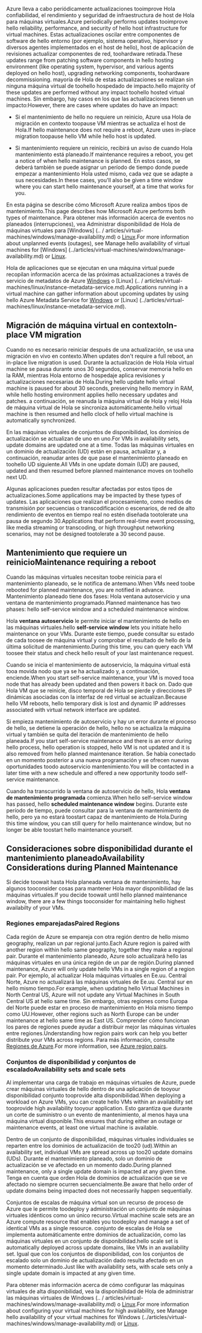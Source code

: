 <span data-ttu-id="e0e23-101">Azure lleva a cabo periódicamente actualizaciones tooimprove Hola confiabilidad, el rendimiento y seguridad de infraestructura de host de Hola para máquinas virtuales.</span><span class="sxs-lookup"><span data-stu-id="e0e23-101">Azure periodically performs updates tooimprove hello reliability, performance, and security of hello host infrastructure for virtual machines.</span></span> <span data-ttu-id="e0e23-102">Estas actualizaciones oscilar entre componentes de software de hello entorno (por ejemplo, sistema operativo, hipervisor y diversos agentes implementados en el host de hello), host de aplicación de revisiones actualizar componentes de red, toohardware retirada.</span><span class="sxs-lookup"><span data-stu-id="e0e23-102">These updates range from patching software components in hello hosting environment (like operating system, hypervisor, and various agents deployed on hello host), upgrading networking components, toohardware decommissioning.</span></span> <span data-ttu-id="e0e23-103">mayoría de Hola de estas actualizaciones se realizan sin ninguna máquina virtual de toohello hospedado de impacto.</span><span class="sxs-lookup"><span data-stu-id="e0e23-103">hello majority of these updates are performed without any impact toohello hosted virtual machines.</span></span> <span data-ttu-id="e0e23-104">Sin embargo, hay casos en los que las actualizaciones tienen un impacto:</span><span class="sxs-lookup"><span data-stu-id="e0e23-104">However, there are cases where updates do have an impact:</span></span>

- <span data-ttu-id="e0e23-105">Si el mantenimiento de hello no requiere un reinicio, Azure usa Hola de migración en contexto toopause VM mientras se actualiza el host de Hola.</span><span class="sxs-lookup"><span data-stu-id="e0e23-105">If hello maintenance does not require a reboot, Azure uses in-place migration toopause hello VM while hello host is updated.</span></span>

- <span data-ttu-id="e0e23-106">Si mantenimiento requiere un reinicio, recibirá un aviso de cuando Hola mantenimiento está planeado.</span><span class="sxs-lookup"><span data-stu-id="e0e23-106">If maintenance requires a reboot, you get a notice of when hello maintenance is planned.</span></span> <span data-ttu-id="e0e23-107">En estos casos, se deberá también se puede asignar un período de tiempo donde puede empezar a mantenimiento Hola usted mismo, cada vez que se adapte a sus necesidades.</span><span class="sxs-lookup"><span data-stu-id="e0e23-107">In these cases, you'll also be given a time window where you can start hello maintenance yourself, at a time that works for you.</span></span>

<span data-ttu-id="e0e23-108">En esta página se describe cómo Microsoft Azure realiza ambos tipos de mantenimiento.</span><span class="sxs-lookup"><span data-stu-id="e0e23-108">This page describes how Microsoft Azure performs both types of maintenance.</span></span> <span data-ttu-id="e0e23-109">Para obtener más información acerca de eventos no planeados (interrupciones), vea Administrar disponibilidad de Hola de máquinas virtuales para [Windows] (.. / articles/virtual-machines/windows/manage-availability.md) o [Linux](../articles/virtual-machines/linux/manage-availability.md).</span><span class="sxs-lookup"><span data-stu-id="e0e23-109">For more information about unplanned events (outages), see Manage hello availability of virtual machines for [Windows] (../articles/virtual-machines/windows/manage-availability.md) or [Linux](../articles/virtual-machines/linux/manage-availability.md).</span></span>

<span data-ttu-id="e0e23-110">Hola de aplicaciones que se ejecutan en una máquina virtual puede recopilan información acerca de las próximas actualizaciones a través de servicio de metadatos de Azure [Windows](../articles/virtual-machines/windows/instance-metadata-service.md) o [Linux] (.. / articles/virtual-machines/linux/instance-metadata-service.md).</span><span class="sxs-lookup"><span data-stu-id="e0e23-110">Applications running in a virtual machine can gather information about upcoming updates by using hello Azure Metadata Service for [Windows](../articles/virtual-machines/windows/instance-metadata-service.md) or [Linux] (../articles/virtual-machines/linux/instance-metadata-service.md).</span></span>

## <a name="in-place-vm-migration"></a><span data-ttu-id="e0e23-111">Migración de máquina virtual en contexto</span><span class="sxs-lookup"><span data-stu-id="e0e23-111">In-place VM migration</span></span>

<span data-ttu-id="e0e23-112">Cuando no es necesario reiniciar después de una actualización, se usa una migración en vivo en contexto.</span><span class="sxs-lookup"><span data-stu-id="e0e23-112">When updates don't require a full reboot, an in-place live migration is used.</span></span> <span data-ttu-id="e0e23-113">Durante la actualización de Hola Hola virtual machine se pausa durante unos 30 segundos, conservar memoria hello en la RAM, mientras Hola entorno de hospedaje aplica revisiones y actualizaciones necesarias de Hola.</span><span class="sxs-lookup"><span data-stu-id="e0e23-113">During hello update hello virtual machine is paused for about 30 seconds, preserving hello memory in RAM, while hello hosting environment applies hello necessary updates and patches.</span></span> <span data-ttu-id="e0e23-114">a continuación, se reanuda la máquina virtual de Hola y reloj Hola de máquina virtual de Hola se sincroniza automáticamente.</span><span class="sxs-lookup"><span data-stu-id="e0e23-114">hello virtual machine is then resumed and hello clock of hello virtual machine is automatically synchronized.</span></span>

<span data-ttu-id="e0e23-115">En las máquinas virtuales de conjuntos de disponibilidad, los dominios de actualización se actualizan de uno en uno.</span><span class="sxs-lookup"><span data-stu-id="e0e23-115">For VMs in availability sets, update domains are updated one at a time.</span></span> <span data-ttu-id="e0e23-116">Todas las máquinas virtuales en un dominio de actualización (UD) están en pausa, actualizar y, a continuación, reanudar antes de que pase el mantenimiento planeado en toohello UD siguiente.</span><span class="sxs-lookup"><span data-stu-id="e0e23-116">All VMs in one update domain (UD) are paused, updated and then resumed before planned maintenance moves on toohello next UD.</span></span>

<span data-ttu-id="e0e23-117">Algunas aplicaciones pueden resultar afectadas por estos tipos de actualizaciones.</span><span class="sxs-lookup"><span data-stu-id="e0e23-117">Some applications may be impacted by these types of updates.</span></span> <span data-ttu-id="e0e23-118">Las aplicaciones que realizan el procesamiento, como medios de transmisión por secuencias o transcodificación o escenarios, de red de alto rendimiento de eventos en tiempo real no estén diseñada tootolerate una pausa de segundo 30.</span><span class="sxs-lookup"><span data-stu-id="e0e23-118">Applications that perform real-time event processing, like media streaming or transcoding, or high throughput networking scenarios, may not be designed tootolerate a 30 second pause.</span></span> <!-- sooooo, what should they do? --> 


## <a name="maintenance-requiring-a-reboot"></a><span data-ttu-id="e0e23-119">Mantenimiento que requiere un reinicio</span><span class="sxs-lookup"><span data-stu-id="e0e23-119">Maintenance requiring a reboot</span></span>

<span data-ttu-id="e0e23-120">Cuando las máquinas virtuales necesitan toobe reinicia para el mantenimiento planeado, se le notifica de antemano.</span><span class="sxs-lookup"><span data-stu-id="e0e23-120">When VMs need toobe rebooted for planned maintenance, you are notified in advance.</span></span> <span data-ttu-id="e0e23-121">Mantenimiento planeado tiene dos fases: Hola ventana autoservicio y una ventana de mantenimiento programado.</span><span class="sxs-lookup"><span data-stu-id="e0e23-121">Planned maintenance has two phases: hello self-service window and a scheduled maintenance window.</span></span>

<span data-ttu-id="e0e23-122">Hola **ventana autoservicio** le permite iniciar el mantenimiento de hello en las máquinas virtuales.</span><span class="sxs-lookup"><span data-stu-id="e0e23-122">hello **self-service window** lets you initiate hello maintenance on your VMs.</span></span> <span data-ttu-id="e0e23-123">Durante este tiempo, puede consultar su estado de cada toosee de máquina virtual y comprobar el resultado de hello de la última solicitud de mantenimiento.</span><span class="sxs-lookup"><span data-stu-id="e0e23-123">During this time, you can query each VM toosee their status and check hello result of your last maintenance request.</span></span>

<span data-ttu-id="e0e23-124">Cuando se inicia el mantenimiento de autoservicio, la máquina virtual está tooa movida nodo que ya se ha actualizado y, a continuación, enciende.</span><span class="sxs-lookup"><span data-stu-id="e0e23-124">When you start self-service maintenance, your VM is moved tooa node that has already been updated and then powers it back on.</span></span> <span data-ttu-id="e0e23-125">Dado que Hola VM que se reinicie, disco temporal de Hola se pierde y direcciones IP dinámicas asociadas con la interfaz de red virtual se actualizan.</span><span class="sxs-lookup"><span data-stu-id="e0e23-125">Because hello VM reboots, hello temporary disk is lost and dynamic IP addresses associated with virtual network interface are updated.</span></span>

<span data-ttu-id="e0e23-126">Si empieza mantenimiento de autoservicio y hay un error durante el proceso de hello, se detiene la operación de hello, hello no se actualiza la máquina virtual y también se quita del iteración de mantenimiento de hello planeada.</span><span class="sxs-lookup"><span data-stu-id="e0e23-126">If you start self-service maintenance and there is an error during hello process, hello operation is stopped, hello VM is not updated and it is also removed from hello planned maintenance iteration.</span></span> <span data-ttu-id="e0e23-127">Se había conectado en un momento posterior a una nueva programación y se ofrecen nuevas oportunidades toodo autoservicio mantenimiento.</span><span class="sxs-lookup"><span data-stu-id="e0e23-127">You will be contacted in a later time with a new schedule and offered a new opportunity toodo self-service maintenance.</span></span> 

<span data-ttu-id="e0e23-128">Cuando ha transcurrido la ventana de autoservicio de hello, Hola **ventana de mantenimiento programada** comienza.</span><span class="sxs-lookup"><span data-stu-id="e0e23-128">When hello self-service window has passed, hello **scheduled maintenance window** begins.</span></span> <span data-ttu-id="e0e23-129">Durante este período de tiempo, puede consultar para la ventana de mantenimiento de hello, pero ya no estará toostart capaz de mantenimiento de Hola.</span><span class="sxs-lookup"><span data-stu-id="e0e23-129">During this time window, you can still query for hello maintenance window, but no longer be able toostart hello maintenance yourself.</span></span>

## <a name="availability-considerations-during-planned-maintenance"></a><span data-ttu-id="e0e23-130">Consideraciones sobre disponibilidad durante el mantenimiento planeado</span><span class="sxs-lookup"><span data-stu-id="e0e23-130">Availability Considerations during Planned Maintenance</span></span> 

<span data-ttu-id="e0e23-131">Si decide toowait hasta Hola planeada ventana de mantenimiento, hay algunos tooconsider cosas para mantener Hola mayor disponibilidad de las máquinas virtuales.</span><span class="sxs-lookup"><span data-stu-id="e0e23-131">If you decide toowait until hello planned maintenance window, there are a few things tooconsider for maintaining hello highest availabilty of your VMs.</span></span> 

### <a name="paired-regions"></a><span data-ttu-id="e0e23-132">Regiones emparejadas</span><span class="sxs-lookup"><span data-stu-id="e0e23-132">Paired Regions</span></span>

<span data-ttu-id="e0e23-133">Cada región de Azure se empareja con otra región dentro de hello mismo geography, realizan un par regional junto.</span><span class="sxs-lookup"><span data-stu-id="e0e23-133">Each Azure region is paired with another region within hello same geography, together they make a regional pair.</span></span> <span data-ttu-id="e0e23-134">Durante el mantenimiento planeado, Azure solo actualizará hello las máquinas virtuales en una única región de un par de región.</span><span class="sxs-lookup"><span data-stu-id="e0e23-134">During planned maintenance, Azure will only update hello VMs in a single region of a region pair.</span></span> <span data-ttu-id="e0e23-135">Por ejemplo, al actualizar Hola máquinas virtuales en Ee.uu. Central Norte, Azure no actualizará las máquinas virtuales de Ee.uu. Central sur en hello mismo tiempo.</span><span class="sxs-lookup"><span data-stu-id="e0e23-135">For example, when updating hello Virtual Machines in North Central US, Azure will not update any Virtual Machines in South Central US at hello same time.</span></span> <span data-ttu-id="e0e23-136">Sin embargo, otras regiones como Europa del Norte puede estar en proceso de mantenimiento en Hola mismo tiempo como UU.</span><span class="sxs-lookup"><span data-stu-id="e0e23-136">However, other regions such as North Europe can be under maintenance at hello same time as East US.</span></span> <span data-ttu-id="e0e23-137">Comprender cómo funcionan los pares de regiones puede ayudar a distribuir mejor las máquinas virtuales entre regiones.</span><span class="sxs-lookup"><span data-stu-id="e0e23-137">Understanding how region pairs work can help you better distribute your VMs across regions.</span></span> <span data-ttu-id="e0e23-138">Para más información, consulte [Regiones de Azure](https://docs.microsoft.com/azure/best-practices-availability-paired-regions).</span><span class="sxs-lookup"><span data-stu-id="e0e23-138">For more information, see [Azure region pairs](https://docs.microsoft.com/azure/best-practices-availability-paired-regions).</span></span>

### <a name="availability-sets-and-scale-sets"></a><span data-ttu-id="e0e23-139">Conjuntos de disponibilidad y conjuntos de escalado</span><span class="sxs-lookup"><span data-stu-id="e0e23-139">Availability sets and scale sets</span></span>

<span data-ttu-id="e0e23-140">Al implementar una carga de trabajo en máquinas virtuales de Azure, puede crear máquinas virtuales de hello dentro de una aplicación de tooyour disponibilidad conjunto tooprovide alta disponibilidad.</span><span class="sxs-lookup"><span data-stu-id="e0e23-140">When deploying a workload on Azure VMs, you can create hello VMs within an availability set tooprovide high availability tooyour application.</span></span> <span data-ttu-id="e0e23-141">Esto garantiza que durante un corte de suministro o un evento de mantenimiento, al menos haya una máquina virtual disponible.</span><span class="sxs-lookup"><span data-stu-id="e0e23-141">This ensures that during either an outage or maintenance events, at least one virtual machine is available.</span></span>

<span data-ttu-id="e0e23-142">Dentro de un conjunto de disponibilidad, máquinas virtuales individuales se reparten entre los dominios de actualización de too20 (ud).</span><span class="sxs-lookup"><span data-stu-id="e0e23-142">Within an availability set, individual VMs are spread across up too20 update domains (UDs).</span></span> <span data-ttu-id="e0e23-143">Durante el mantenimiento planeado, solo un dominio de actualización se ve afectado en un momento dado.</span><span class="sxs-lookup"><span data-stu-id="e0e23-143">During planned maintenance, only a single update domain is impacted at any given time.</span></span> <span data-ttu-id="e0e23-144">Tenga en cuenta que orden Hola de dominios de actualización que se ve afectado no siempre ocurren secuencialmente.</span><span class="sxs-lookup"><span data-stu-id="e0e23-144">Be aware that hello order of update domains being impacted does not necessarily happen sequentially.</span></span> 

<span data-ttu-id="e0e23-145">Conjuntos de escalas de máquina virtual son un recurso de proceso de Azure que le permite toodeploy y administración un conjunto de máquinas virtuales idénticos como un único recurso.</span><span class="sxs-lookup"><span data-stu-id="e0e23-145">Virtual machine scale sets are an Azure compute resource that enables you toodeploy and manage a set of identical VMs as a single resource.</span></span> <span data-ttu-id="e0e23-146">conjunto de escalas de Hola se implementa automáticamente entre dominios de actualización, como las máquinas virtuales en un conjunto de disponibilidad.</span><span class="sxs-lookup"><span data-stu-id="e0e23-146">hello scale set is automatically deployed across update domains, like VMs in an availability set.</span></span> <span data-ttu-id="e0e23-147">Igual que con los conjuntos de disponibilidad, con los conjuntos de escalado solo un dominio de actualización dado resulta afectado en un momento determinado.</span><span class="sxs-lookup"><span data-stu-id="e0e23-147">Just like with availability sets, with scale sets only a single update domain is impacted at any given time.</span></span>

<span data-ttu-id="e0e23-148">Para obtener más información acerca de cómo configurar las máquinas virtuales de alta disponibilidad, vea la disponibilidad de Hola de administrar las máquinas virtuales de Windows (.. / articles/virtual-machines/windows/manage-availability.md) o [Linux](../articles/virtual-machines/linux/manage-availability.md).</span><span class="sxs-lookup"><span data-stu-id="e0e23-148">For more information about configuring your virtual machines for high availability, see Manage hello availability of your virtual machines for Windows (../articles/virtual-machines/windows/manage-availability.md) or [Linux](../articles/virtual-machines/linux/manage-availability.md).</span></span>

